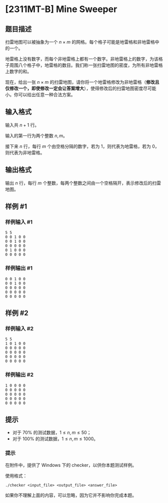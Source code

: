 # [2311MT-B] Mine Sweeper

## 题目描述

扫雷地图可以被抽象为一个 $n \times m$ 的网格。每个格子可能是地雷格和非地雷格中的一个。

地雷格上没有数字，而每个非地雷格上都有一个数字。非地雷格上的数字，为该格子周围八个格子中，地雷格的数目。我们称一张扫雷地图的密度，为所有非地雷格上数字的和。

现在，给出一张 $n \times m$ 的扫雷地图，请你将一个地雷格修改为非地雷格（**修改且仅修改一个，即使修改一定会让答案增大**），使得修改后的扫雷地图密度尽可能小。你可以给出任意一种合法方案。

## 输入格式

输入共 $n+1$ 行。

输入的第一行为两个整数 $n,m$。

接下来 $n$ 行，每行 $m$ 个由空格分隔的数字，若为 $1$，则代表为地雷格，若为 $0$，则代表为非地雷格。

## 输出格式

输出 $n$ 行，每行 $m$ 个整数，每两个整数之间由一个空格隔开，表示修改后的扫雷地图。

## 样例 #1

### 样例输入 #1

```
5 5
0 0 1 0 0
0 0 1 0 0
0 0 0 0 0
0 1 0 0 0
0 0 0 0 0
```

### 样例输出 #1

```
0 0 1 0 0
0 0 1 0 0
0 0 0 0 0
0 0 0 0 0
0 0 0 0 0
```

## 样例 #2

### 样例输入 #2

```
5 5
1 0 1 0 0
0 0 0 0 0
0 0 0 0 0
0 0 0 0 0
0 0 0 0 0
```

### 样例输出 #2

```
1 0 0 0 0
0 0 0 0 0
0 0 0 0 0
0 0 0 0 0
0 0 0 0 0
```

## 提示

- 对于 $70\%$ 的测试数据，$1 \le n,m \le 50$；
- 对于 $100\%$ 的测试数据，$1 \le n, m \le 1000$。

### 提示

在附件中，提供了 Windows 下的 checker，以供你本题测试样例。

使用格式：

```plain
./checker <input_file> <output_file> <answer_file>
```

如果你不理解上面的内容，可以忽略，因为它并不影响你完成本题。